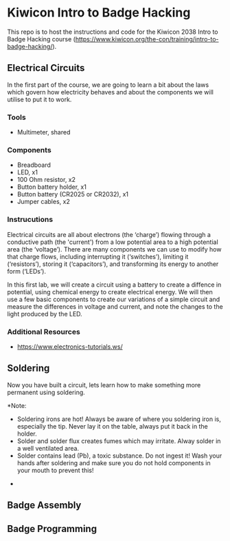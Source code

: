 # Kiwicon Intro to Badge Hacking

This repo is to host the instructions and code for the Kiwicon 2038 Intro to Badge Hacking course (https://www.kiwicon.org/the-con/training/intro-to-badge-hacking/).

## Electrical Circuits
In the first part of the course, we are going to learn a bit about the laws which govern how electricity behaves and about the components we will utilise to put it to work.

### Tools

+ Multimeter, shared

### Components

+ Breadboard
+ LED, x1
+ 100 Ohm resistor, x2
+ Button battery holder, x1
+ Button battery (CR2025 or CR2032), x1
+ Jumper cables, x2

### Instrucutions
Electrical circuits are all about electrons (the ‘charge’) flowing through a conductive path (the 'current') from a low potential area to a high potential area (the ‘voltage’). There are many components we can use to modify how that charge flows, including interrupting it (‘switches’), limiting it (‘resistors’), storing it (‘capacitors’), and transforming its energy to another form (‘LEDs’).

In this first lab, we will create a circuit using a battery to create a diffence in potential, using chemical energy to create electrical energy. We will then use a few basic components to create our variations of a simple circuit and measure the differences in voltage and current, and note the changes to the light produced by the LED.

### Additional Resources
+ https://www.electronics-tutorials.ws/


## Soldering
Now you have built a circuit, lets learn how to make something more permanent using soldering.

*Note:

+ Soldering irons are hot! Always be aware of where you soldering iron is, especially the tip. Never lay it on the table, always put it back in the holder.
+ Solder and solder flux creates fumes which may irritate. Alway solder in a well ventilated area.
+ Solder contains lead (Pb), a toxic substance. Do not ingest it! Wash your hands after soldering and make sure you do not hold components in your mouth to prevent this!
*

## Badge Assembly


## Badge Programming


